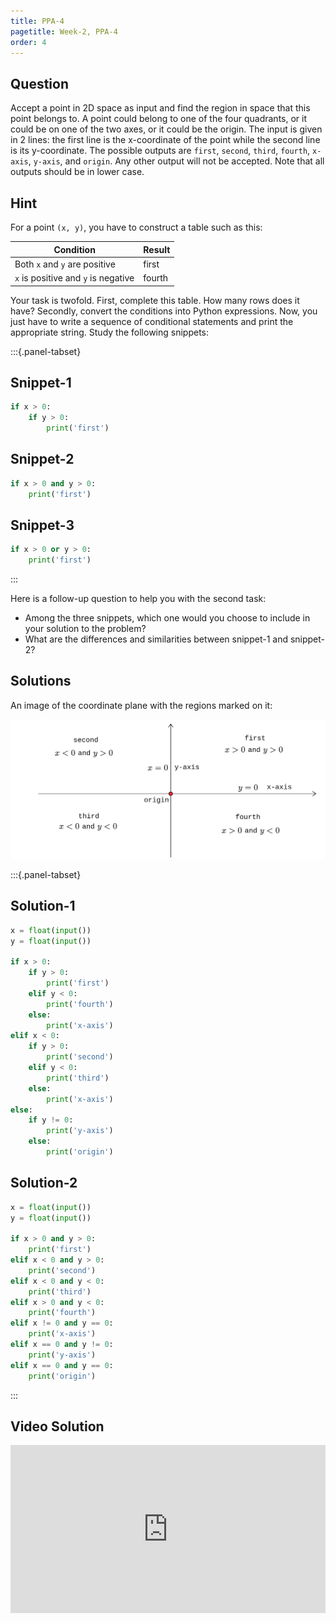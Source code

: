 ```yaml
---
title: PPA-4
pagetitle: Week-2, PPA-4
order: 4
---
```


## Question

Accept a point in 2D space as input and find the region in space that this point belongs to. A point could belong to one of the four quadrants, or it could be on one of the two axes, or it could be the origin. The input is given in 2 lines: the first line is the x-coordinate of the point while the second line is its y-coordinate. The possible outputs are `first`, `second`, `third`, `fourth`, `x-axis`, `y-axis`, and `origin`. Any other output will not be accepted. Note that all outputs should be in lower case.

## Hint

For a point `(x, y)`, you have to construct a table such as this:

| Condition                           | Result |
| ----------------------------------- | ------ |
| Both `x` and `y` are positive       | first  |
| `x` is positive and `y` is negative | fourth |

Your task is twofold. First, complete this table. How many rows does it have? Secondly, convert the conditions into Python expressions. Now, you just have to write a sequence of conditional statements and print the appropriate string. Study the following snippets:

:::{.panel-tabset}

## Snippet-1

```python
if x > 0:
    if y > 0:
        print('first')
```

## Snippet-2

```python
if x > 0 and y > 0:
    print('first')
```

## Snippet-3

```python
if x > 0 or y > 0:
    print('first')
```

:::

Here is a follow-up question to help you with the second task:

- Among the three snippets, which one would you choose to include in your solution to the problem?
- What are the differences and similarities between snippet-1 and snippet-2?

## Solutions

An image of the coordinate plane with the regions marked on it:

![](/assets/images/img_003.png)

:::{.panel-tabset}

## Solution-1

```python
x = float(input())
y = float(input())

if x > 0:
    if y > 0:
        print('first')
    elif y < 0:
        print('fourth')
    else:
        print('x-axis')
elif x < 0:
    if y > 0:
        print('second')
    elif y < 0:
        print('third')
    else:
        print('x-axis')
else:
    if y != 0:
        print('y-axis')
    else:
        print('origin')
```

## Solution-2

```python
x = float(input())
y = float(input())

if x > 0 and y > 0:
    print('first')
elif x < 0 and y > 0:
    print('second')
elif x < 0 and y < 0:
    print('third')
elif x > 0 and y < 0:
    print('fourth')
elif x != 0 and y == 0:
    print('x-axis')
elif x == 0 and y != 0:
    print('y-axis')
elif x == 0 and y == 0:
    print('origin')
```

:::

## Video Solution

<div style="position: relative; padding-bottom: 53.43750000000001%; height: 0;"><iframe src="https://www.loom.com/embed/5797a6d4f0d145169a0a8ec036190809?sid=7b324a75-1891-4aeb-9346-5888754dca49" frameborder="0" webkitallowfullscreen mozallowfullscreen allowfullscreen style="position: absolute; top: 0; left: 0; width: 100%; height: 100%;"></iframe></div>

